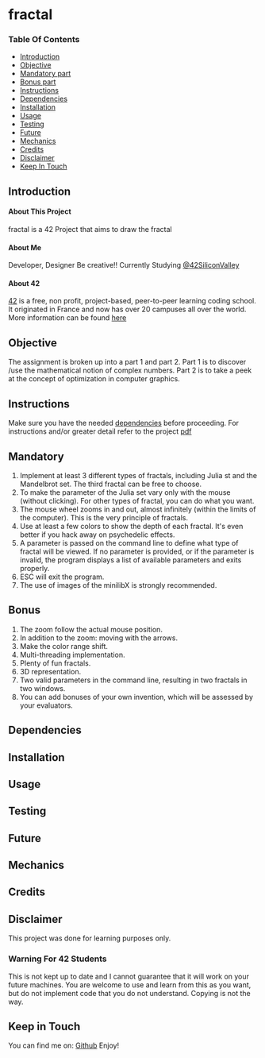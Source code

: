 # fractal

### Table Of Contents
* [Introduction](#introduction)
* [Objective](#objective)
* [Mandatory part](#mandatory)
* [Bonus part](#bonus)
* [Instructions](#instructions)
* [Dependencies](#dependencies)
* [Installation](#installation)
* [Usage](#usage)
* [Testing](#testing) 
* [Future](#future)
* [Mechanics](#mechanics)
* [Credits](#credits)
* [Disclaimer](#disclaimer)
* [Keep In Touch](#keep-in-touch)

## Introduction  

#### About This Project
fractal is a 42 Project that aims to draw the fractal

#### About Me
Developer, Designer Be creative!! Currently Studying [@42SiliconValley][42]

#### About 42  
[42][42] is a free, non profit, project-based, peer-to-peer learning coding school. It originated in France and now has over 20 campuses all over the world. More information can be found [here][42] 

## Objective  
The assignment is broken up into a part 1 and part 2. Part 1 is to discover /use the mathematical notion of complex numbers. Part 2 is to take a peek at the concept of optimization in computer graphics.

## Instructions
Make sure you have the needed [dependencies](#dependencies) before proceeding.
For instructions and/or greater detail refer to the project [pdf][pdf]
## Mandatory
1. Implement at least 3 different types of fractals, including Julia st and the Mandelbrot set. The third fractal can be free to choose.
2. To make the parameter of the Julia set vary only with the mouse (without clicking). For other types of fractal, you can do what you want.
3. The mouse wheel zooms in and out, almost infinitely (within the limits of the computer). This is the very principle of fractals.
4. Use at least a few colors to show the depth of each fractal. It's even better if you hack away on psychedelic effects.
5. A parameter is passed on the command line to define what type of fractal will be viewed. If no parameter is provided, or if the parameter is invalid, the program displays a list of available parameters and exits properly.
6. ESC will exit the program.
7. The use of images of the minilibX is strongly recommended.
## Bonus
1. The zoom follow the actual mouse position.
2. In addition to the zoom: moving with the arrows.
3. Make the color range shift.
4. Multi-threading implementation.
5. Plenty of fun fractals.
6. 3D representation.
7. Two valid parameters in the command line, resulting in two fractals in two windows.
8. You can add bonuses of your own invention, which will be assessed by your evaluators.

## Dependencies  


## Installation


## Usage  


## Testing  


## Future

## Mechanics  

## Credits  


## Disclaimer

This project was done for learning purposes only.

### Warning For 42 Students

This is not kept up to date and I cannot guarantee that it will work on your future machines. You are welcome to use and learn from this as you want, but do not implement code that you do not understand. Copying is not the way. 

## Keep in Touch

You can find me on:
[Github][kosehy]
Enjoy!

[42]: http://42.us.org "42 USA"
[pdf]: https://github.com/kosehy/numpy_rush/blob/master/numpy.en.pdf

[kosehy]: https://github.com/kosehy
